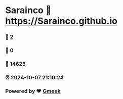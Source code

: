# Sarainco :link: https://Sarainco.github.io 
### :page_facing_up: [2](https://Sarainco.github.io/tag.html) 
### :speech_balloon: 0 
### :hibiscus: 14625 
### :alarm_clock: 2024-10-07 21:10:24 
### Powered by :heart: [Gmeek](https://github.com/Meekdai/Gmeek)
